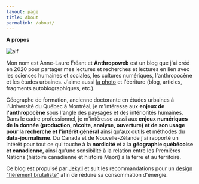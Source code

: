 ```yaml
---
layout: page
title: About
permalink: /about/
---
```


**A propos**

![alf]({{"/assets/alf.jpg"|absolute_url}})

Mon nom est Anne-Laure Fréant et **Anthropoweb** est un blog que j'ai créé en 2020 pour partager mes lectures et recherches et lectures en lien avec les sciences humaines et sociales, les cultures numériques, l'anthropocène et les études urbaines. J'aime aussi [la photo](/anthropoweb/photographies.html) et l'écriture (blog, articles, fragments autobiographiques, etc.).

Géographe de formation, ancienne doctorante en études urbaines à l'Université du Québec à Montréal, je m'intéresse aux **enjeux de l'anthropocène** sous l'angle des paysages et des intériorités humaines. Dans le cadre professionnel, je m'intéresse aussi aux **enjeux numériques de la donnée (production, récolte, analyse, ouverture) et de son usage pour la recherche et l'intérêt général**  ainsi qu'aux outils et méthodes du **data-journalisme**. Du Canada et de Nouvelle-Zélande j'ai rapporté un intérêt pour tout ce qui touche à la **nordicité** et à la **géographie québécoise et canadienne**, ainsi qu'une sensibilité à la relation entre les Premières Nations (histoire canadienne et histoire Maori) à la terre et au territoire.

Ce blog est propulsé par [Jekyll](https://jekyllrb.com/) et suit les recommandations pour un [design "fièrement brutaliste"](https://brutalist-web.design/) afin de réduire sa consommation d'énergie.
